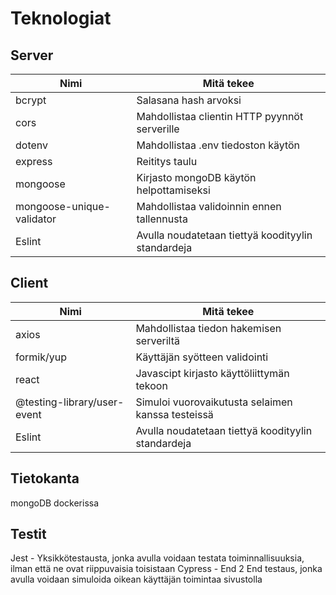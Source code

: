 # Teknologiat

## Server
|Nimi|Mitä tekee|
| ----------- | ----------- |
|bcrypt|Salasana hash arvoksi|
|cors|Mahdollistaa clientin HTTP pyynnöt serverille|
|dotenv|Mahdollistaa .env tiedoston käytön|
|express|Reititys taulu|
|mongoose|Kirjasto mongoDB käytön helpottamiseksi |
|mongoose-unique-validator|Mahdollistaa validoinnin ennen tallennusta|
|Eslint|Avulla noudatetaan tiettyä koodityylin standardeja|

## Client
|Nimi|Mitä tekee|
| ----------- | ----------- |
|axios|Mahdollistaa tiedon hakemisen serveriltä|
|formik/yup |Käyttäjän syötteen validointi|
|react|Javascipt kirjasto käyttöliittymän tekoon|
|@testing-library/user-event|Simuloi vuorovaikutusta selaimen kanssa testeissä|
|Eslint|Avulla noudatetaan tiettyä koodityylin standardeja|

## Tietokanta
mongoDB dockerissa

## Testit 
Jest - Yksikkötestausta, jonka avulla voidaan testata toiminnallisuuksia, ilman että ne ovat riippuvaisia toisistaan
Cypress - End 2 End testaus, jonka avulla voidaan simuloida oikean käyttäjän toimintaa sivustolla
